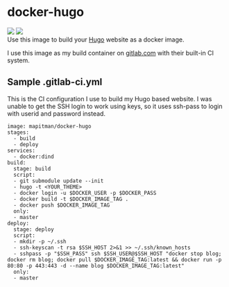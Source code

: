 # docker-hugo
[![](https://images.microbadger.com/badges/version/mapitman/docker-hugo.svg)](https://hub.docker.com/r/mapitman/docker-hugo/)
[![](https://images.microbadger.com/badges/image/mapitman/docker-hugo.svg)](https://microbadger.com/images/mapitman/docker-hugo "Get your own image badge on microbadger.com")  
Use this image to build your [Hugo](https://gohugo.io/) website as a docker image.

I use this image as my build container on [gitlab.com](https://gitlab.com) with their built-in CI system.  

## Sample .gitlab-ci.yml
This is the CI configuration I use to build my Hugo based website. I was unable to get the SSH login to work using keys, so it uses ssh-pass to login with userid and password instead.

```
image: mapitman/docker-hugo
stages:
  - build
  - deploy
services:
  - docker:dind
build:
  stage: build
  script:
  - git submodule update --init
  - hugo -t <YOUR_THEME>
  - docker login -u $DOCKER_USER -p $DOCKER_PASS
  - docker build -t $DOCKER_IMAGE_TAG .
  - docker push $DOCKER_IMAGE_TAG
  only:
  - master
deploy:
  stage: deploy
  script:
  - mkdir -p ~/.ssh
  - ssh-keyscan -t rsa $SSH_HOST 2>&1 >> ~/.ssh/known_hosts
  - sshpass -p "$SSH_PASS" ssh $SSH_USER@$SSH_HOST "docker stop blog; docker rm blog; docker pull $DOCKER_IMAGE_TAG:latest && docker run -p 80:80 -p 443:443 -d --name blog $DOCKER_IMAGE_TAG:latest"
  only:
  - master
```
